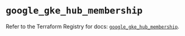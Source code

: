 # `google_gke_hub_membership`

Refer to the Terraform Registry for docs: [`google_gke_hub_membership`](https://registry.terraform.io/providers/hashicorp/google/6.28.0/docs/resources/gke_hub_membership).
